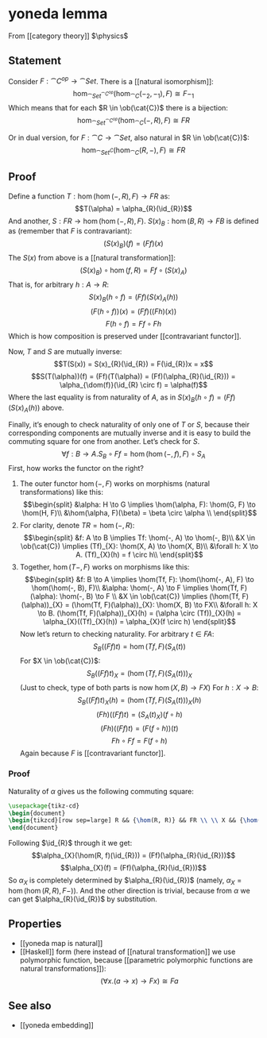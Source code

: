 # yoneda lemma
From [[category theory]]
$\physics$
## Statement
Consider $F: \cat{C}^{op} \to \cat{Set}$. There is a [[natural isomorphism]]:
$$\hom_{\cat{Set}^{\cat{C}^{op}}}(\hom_{\cat{C}}(-_{2}, -_{1}), F) \cong F-_{1}$$
Which means that for each $R \in \ob(\cat{C})$ there is a bijection:
$$\hom_{\cat{Set}^{\cat{C}^{op}}}(\hom_{\cat{C}}(-, R), F) \cong FR$$

Or in dual version, for $F: \cat{C} \to \cat{Set}$, also natural in $R \in \ob(\cat{C})$:
$$\hom_{\cat{Set}^{C}}(\hom_{\cat{C}}(R, -), F) \cong FR$$

## Proof
Define a function $T: \hom(\hom(-, R), F) \to FR$ as:
$$T(\alpha) = \alpha_{R}(\id_{R})$$
And another, $S: FR \to \hom(\hom(-, R), F)$. $S(x)_{B}: \hom(B, R) \to FB$ is defined as (remember that $F$ is contravariant):
$$(S(x)_{B})(f) = (Ff)(x)$$
The $S(x)$ from above is a [[natural transformation]]:
$$(S(x)_{B}) \circ \hom(f, R) = Ff \circ (S(x)_{A})$$
That is, for arbitrary $h: A \to R$:
$$S(x)_{B}(h \circ f) = (Ff)(S(x)_{A}(h))$$
$$(F(h \circ f))(x) = (Ff)((Fh)(x))$$
$$F(h \circ f) = Ff \circ Fh$$
Which is how composition is preserved under [[contravariant functor]].

Now, $T$ and $S$ are mutually inverse:
$$T(S(x)) = S(x)_{R}(\id_{R}) = F(\id_{R})x = x$$
$$S(T(\alpha))(f) = (Ff)(T(\alpha)) = (Ff)(\alpha_{R}(\id_{R})) = \alpha_{\dom(f)}(\id_{R} \circ f) = \alpha(f)$$
Where the last equality is from naturality of $A$, as in $S(x)_{B}(h \circ f) = (Ff)(S(x)_{A}(h))$ above.

Finally, it’s enough to check naturality of only one of $T$ or $S$, because their corresponding components are mutually inverse and it is easy to build the commuting square for one from another. Let’s check for $S$.
$$\forall f: B \to A. S_{B} \circ Ff = \hom(\hom(-, f), F) \circ S_{A}$$
First, how works the functor on the right?
1. The outer functor $\hom(-, F)$ works on morphisms (natural transformations) like this:
$$\begin{split}
&\alpha: H \to G \implies \hom(\alpha, F): \hom(G, F) \to \hom(H, F)\\
&\hom(\alpha, F)(\beta) = \beta \circ \alpha \\
\end{split}$$
2. For clarity, denote $TR = \hom(-, R)$:
$$\begin{split}
&f: A \to B \implies Tf: \hom(-, A) \to \hom(-, B)\\
&X \in \ob(\cat{C}) \implies (Tf)_{X}: \hom(X, A) \to \hom(X, B)\\
&\forall h: X \to A. (Tf)_{X}(h) = f \circ h\\
\end{split}$$
3. Together, $\hom(T-, F)$ works on morphisms like this:
$$\begin{split}
&f: B \to A \implies \hom(Tf, F): \hom(\hom(-, A), F) \to \hom(\hom(-, B), F)\\
&\alpha: \hom(-, A) \to F \implies \hom(Tf, F)(\alpha): \hom(-, B) \to F \\
&X \in \ob(\cat{C}) \implies (\hom(Tf, F)(\alpha))_{X} = (\hom(Tf, F)(\alpha))_{X}: \hom(X, B) \to FX\\
&\forall h: X \to B. (\hom(Tf, F)(\alpha))_{X}(h) = (\alpha \circ (Tf))_{X}(h) = \alpha_{X}((Tf)_{X}(h)) = \alpha_{X}(f \circ h)
\end{split}$$
Now let’s return to checking naturality. For arbitrary $t \in FA$:
$$S_{B}((Ff)t) = \hom(Tf, F)(S_{A}(t))$$
For $X \in \ob(\cat{C})$:
$$S_{B}((Ff)t)_{X} = (\hom(Tf, F)(S_{A}(t)))_{X}$$
(Just to check, type of both parts is now $\hom(X, B) \to FX$)
For $h: X \to B$:
$$S_{B}((Ff)t)_{X}(h) = (\hom(Tf, F)(S_{A}(t)))_{X}(h)$$
$$(Fh)((Ff)t) = (S_{A}(t)_{X})(f \circ h)$$
$$(Fh)((Ff)t) = (F(f \circ h))(t)$$
$$Fh \circ Ff = F (f \circ h)$$
Again because $F$ is [[contravariant functor]].


### Proof
Naturality of $\alpha$ gives us the following commuting square:
```tikz
\usepackage{tikz-cd}
\begin{document}
\begin{tikzcd}[row sep=large] R && {\hom(R, R)} && FR \\ \\ X && {\hom(R, X)} && FX \arrow["Ff"{description}, from=1-5, to=3-5] \arrow["{\hom(R, f)}"{description}, from=1-3, to=3-3] \arrow["{\alpha_{R}}"{description}, from=1-3, to=1-5] \arrow["{\alpha_{X}}"{description}, from=3-3, to=3-5] \arrow["f"{description}, from=1-1, to=3-1] \end{tikzcd}
\end{document}
```
Following $\id_{R}$ through it we get:
$$\alpha_{X}(\hom(R, f)(\id_{R})) = (Ff)(\alpha_{R}(\id_{R}))$$
$$\alpha_{X}(f) = (Ff)(\alpha_{R}(\id_{R}))$$
So $\alpha_{X}$ is completely determined by $\alpha_{R}(\id_{R})$ (namely, $\alpha_{X} = \hom(\hom(R, R), F-)$). And the other direction is trivial, because from $\alpha$ we can get $\alpha_{R}(\id_{R})$ by substitution.

## Properties
- [[yoneda map is natural]]
- [[Haskell]] form (here instead of [[natural transformation]] we use polymorphic function, because [[parametric polymorphic functions are natural transformations]]): $$ (\forall x. (a \to x) \to F x )\cong F a $$
## See also
- [[yoneda embedding]]